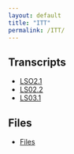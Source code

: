 ```yaml
---
layout: default
title: "ITT"
permalink: /ITT/
---
```


## Transcripts

- [LSO2.1](/ITT/LS01)
- [LS02.2](/ITT/Linux)
- [LS03.1](/ITT/LS02)

## Files

- [Files](/Files)